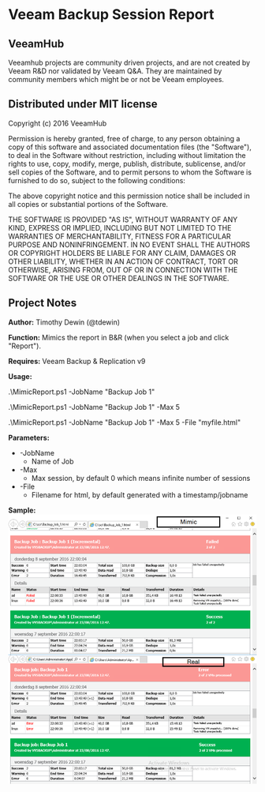 # Veeam Backup Session Report
## VeeamHub
Veeamhub projects are community driven projects, and are not created by Veeam R&D nor validated by Veeam Q&A. They are maintained by community members which might be or not be Veeam employees. 

## Distributed under MIT license
Copyright (c) 2016 VeeamHub

Permission is hereby granted, free of charge, to any person obtaining a copy of this software and associated documentation files (the "Software"), to deal in the Software without restriction, including without limitation the rights to use, copy, modify, merge, publish, distribute, sublicense, and/or sell copies of the Software, and to permit persons to whom the Software is furnished to do so, subject to the following conditions:

The above copyright notice and this permission notice shall be included in all copies or substantial portions of the Software.

THE SOFTWARE IS PROVIDED "AS IS", WITHOUT WARRANTY OF ANY KIND, EXPRESS OR IMPLIED, INCLUDING BUT NOT LIMITED TO THE WARRANTIES OF MERCHANTABILITY, FITNESS FOR A PARTICULAR PURPOSE AND NONINFRINGEMENT. IN NO EVENT SHALL THE AUTHORS OR COPYRIGHT HOLDERS BE LIABLE FOR ANY CLAIM, DAMAGES OR OTHER LIABILITY, WHETHER IN AN ACTION OF CONTRACT, TORT OR OTHERWISE, ARISING FROM, OUT OF OR IN CONNECTION WITH THE SOFTWARE OR THE USE OR OTHER DEALINGS IN THE SOFTWARE.

## Project Notes
**Author:** Timothy Dewin (@tdewin)

**Function:** Mimics the report in B&R (when you select a job and click "Report").

**Requires:** Veeam Backup & Replication v9

**Usage:** 

.\MimicReport.ps1 -JobName "Backup Job 1"

.\MimicReport.ps1 -JobName "Backup Job 1" -Max 5

.\MimicReport.ps1 -JobName "Backup Job 1" -Max 5 -File "myfile.html"

**Parameters:**

* -JobName
	* Name of Job
* -Max
	* Max session, by default 0 which means infinite number of sessions
* -File
    * Filename for html, by default generated with a timestamp/jobname

**Sample:**
![Mimic Report](./Media/mimic.png)